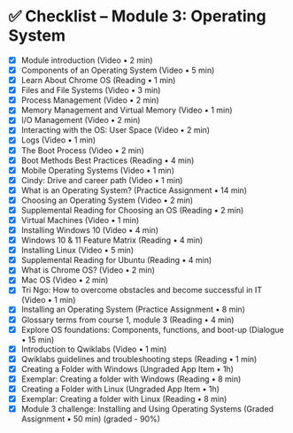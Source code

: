 # ✅ Checklist – Module 3: Operating System

- [x] Module introduction (Video • 2 min)
- [x] Components of an Operating System (Video • 5 min)
- [x] Learn About Chrome OS (Reading • 1 min)
- [x] Files and File Systems (Video • 3 min)
- [x] Process Management (Video • 2 min)
- [x] Memory Management and Virtual Memory (Video • 1 min)
- [x] I/O Management (Video • 2 min)
- [x] Interacting with the OS: User Space (Video • 2 min)
- [x] Logs (Video • 1 min)
- [x] The Boot Process (Video • 2 min)
- [x] Boot Methods Best Practices (Reading • 4 min)
- [x] Mobile Operating Systems (Video • 1 min)
- [x] Cindy: Drive and career path (Video • 1 min)
- [x] What is an Operating System? (Practice Assignment • 14 min)
- [x] Choosing an Operating System (Video • 2 min)
- [x] Supplemental Reading for Choosing an OS (Reading • 2 min)
- [x] Virtual Machines (Video • 1 min)
- [x] Installing Windows 10 (Video • 4 min)
- [x] Windows 10 & 11 Feature Matrix (Reading • 4 min)
- [x] Installing Linux (Video • 5 min)
- [x] Supplemental Reading for Ubuntu (Reading • 4 min)
- [x] What is Chrome OS? (Video • 2 min)
- [x] Mac OS (Video • 2 min)
- [x] Tri Ngo: How to overcome obstacles and become successful in IT (Video • 1 min)
- [x] Installing an Operating System (Practice Assignment • 8 min)
- [x] Glossary terms from course 1, module 3 (Reading • 4 min)
- [x] Explore OS foundations: Components, functions, and boot-up (Dialogue • 15 min)
- [x] Introduction to Qwiklabs (Video • 1 min)
- [x] Qwiklabs guidelines and troubleshooting steps (Reading • 1 min)
- [x] Creating a Folder with Windows (Ungraded App Item • 1h)
- [x] Exemplar: Creating a folder with Windows (Reading • 8 min)
- [x] Creating a Folder with Linux (Ungraded App Item • 1h)
- [x] Exemplar: Creating a folder with Linux (Reading • 8 min)
- [x] Module 3 challenge: Installing and Using Operating Systems (Graded Assignment • 50 min) (graded - 90%)
